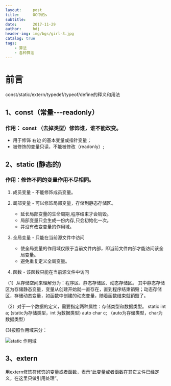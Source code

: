 ```yaml
---
layout:     post
title:      OC中的s
subtitle:    
date:       2017-11-29
author:     hdj
header-img: img/bgs/girl-3.jpg
catalog: true
tags:
    - 算法
    - 各种算法
---
```




# 前言
   const/static/extern/typedef/typeof/define的释义和用法

## 1、const（常量---readonly）
  ### 作用： const （去掉类型）修饰谁，谁不能改变。
   
  
  * 用于修饰 右边 的基本变量或指针变量；
  * 被修饰的变量只读，不能被修改（readonly）;
  
## 2、static (静态的)

### 作用：修饰不同的变量作用不尽相同。

  1. 成员变量 - 不能修饰成员变量。
  
  2. 局部变量 - 可以修饰局部变量，存储到静态存储区。
      * 延长局部变量的生命周期,程序结束才会销毁。
      * 局部变量只会生成一份内存,只会初始化一次。
      * 并没有改变变量的作用域。
  3. 全局变量 - 只能在当前源文件中访问
      * 使全局变量的作用域仅限于当前文件内部，即当前文件内部才能访问该全局变量。
      * 避免重复定义全局变量。
  4. 函数 - 该函数只能在当前源文件中访问
  
  
  （1）从存储空间来理解分为：程序区、静态存储区、动态存储区。 其中静态存储区为存储静态变量，变量从创建开始就一直存在，直到程序结束销毁；动态存储区，存储动态变量，如函数中创建的动态变量，随着函数结束就销毁了。
  
  （2）对于一个数据的定义，需要指定两种属性：存储类型和数据类型。
  static int a;  (static为存储类型，int 为数据类型)
   auto char c;  （auto为存储类型，char为数据类型）
  
  (3)按照作用域来分：
  
   ![static 作用域](http://localhost:4000/img/2017-11/static.jpg)
  
   
## 3、extern  

   用extern修饰符修饰的变量或者函数，表示“此变量或者函数在其它文件已经定义，在这里只做引用处理”。
    